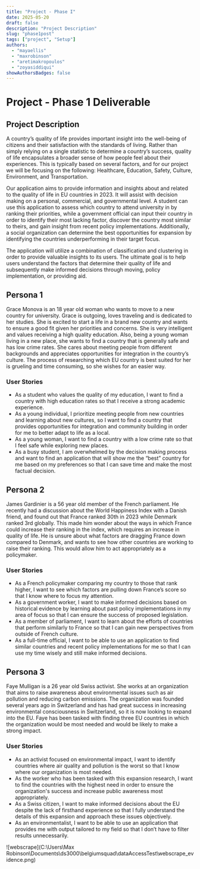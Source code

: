 ```yaml
---
title: "Project - Phase I"
date: 2025-05-20
draft: false
description: "Project Description"
slug: "phase1post"
tags: ["project", "Setup"]
authors:
  - "mayaellis"
  - "maxrobinson"
  - "aretimakropoulos"
  - "zoyasiddiqui"
showAuthorsBadges: false
---
```


# Project - Phase 1 Deliverable

## Project Description

A country’s quality of life provides important insight into the well-being of citizens and their satisfaction with the standards of living. Rather than simply relying on a single statistic to determine a country’s success, quality of life encapsulates a broader sense of how people feel about their experiences. This is typically based on several factors, and for our project we will be focusing on the following: Healthcare, Education, Safety, Culture, Environment, and Transportation.

Our application aims to provide information and insights about and related to the quality of life in EU countries in 2023. It will assist with decision making on a personal, commercial, and governmental level. A student can use this application to assess which country to attend university in by ranking their priorities, while a government official can input their country in order to identify their most lacking factor, discover the country most similar to theirs, and gain insight from recent policy implementations. Additionally, a social organization can determine the best opportunities for expansion by identifying the countries underperforming in their target focus.

The application will utilize a combination of classification and clustering in order to provide valuable insights to its users. The ultimate goal is to help users understand the factors that determine their quality of life and subsequently make informed decisions through moving, policy implementation, or providing aid.

## Persona 1

Grace Monova is an 18 year old woman who wants to move to a new country for university. Grace is outgoing, loves traveling and is dedicated to her studies. She is excited to start a life in a brand new country and wants to ensure a good fit given her priorities and concerns. She is very intelligent and values receiving a high quality education. Also, being a young woman living in a new place, she wants to find a country that is generally safe and has low crime rates. She cares about meeting people from different backgrounds and appreciates opportunities for integration in the country’s culture. The process of researching which EU country is best suited for her is grueling and time consuming, so she wishes for an easier way.

### User Stories

- As a student who values the quality of my education, I want to find a country with high education rates so that I receive a strong academic experience.
- As a young individual, I prioritize meeting people from new countries and learning about new cultures, so I want to find a country that provides opportunities for integration and community building in order for me to better adapt to life as a local.
- As a young woman, I want to find a country with a low crime rate so that I feel safe while exploring new places.
- As a busy student, I am overwhelmed by the decision making process and want to find an application that will show me the “best” country for me based on my preferences so that I can save time and make the most factual decision.

## Persona 2

James Gardinier is a 56 year old member of the French parliament. He recently had a discussion about the World Happiness Index with a Danish friend, and found out that France ranked 30th in 2023 while Denmark ranked 3rd globally. This made him wonder about the ways in which France could increase their ranking in the index, which requires an increase in quality of life. He is unsure about what factors are dragging France down compared to Denmark, and wants to see how other countries are working to raise their ranking. This would allow him to act appropriately as a policymaker.

### User Stories

- As a French policymaker comparing my country to those that rank higher, I want to see which factors are pulling down France’s score so that I know where to focus my attention.
- As a government worker, I want to make informed decisions based on historical evidence by learning about past policy implementations in my area of focus so that I can ensure the success of proposed legislation.
- As a member of parliament, I want to learn about the efforts of countries that perform similarly to France so that I can gain new perspectives from outside of French culture.
- As a full-time official, I want to be able to use an application to find similar countries and recent policy implementations for me so that I can use my time wisely and still make informed decisions.

## Persona 3

Faye Mulligan is a 26 year old Swiss activist. She works at an organization that aims to raise awareness about environmental issues such as air pollution and reducing carbon emissions. The organization was founded several years ago in Switzerland and has had great success in increasing environmental consciousness in Switzerland, so it is now looking to expand into the EU. Faye has been tasked with finding three EU countries in which the organization would be most needed and would be likely to make a strong impact.

### User Stories

- As an activist focused on environmental impact, I want to identify countries where air quality and pollution is the worst so that I know where our organization is most needed.
- As the worker who has been tasked with this expansion research, I want to find the countries with the highest need in order to ensure the organization's success and increase public awareness most appropriately.
- As a Swiss citizen, I want to make informed decisions about the EU despite the lack of firsthand experience so that I fully understand the details of this expansion and approach these issues objectively.
- As an environmentalist, I want to be able to use an application that provides me with output tailored to my field so that I don’t have to filter results unnecessarily.

![webscrape](C:\Users\Max Robinson\Documents\ds3000\belgiumsquad\dataAccessTest\webscrape_evidence.png)
